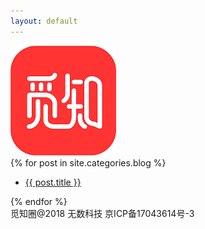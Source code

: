 ```yaml
---
layout: default
---
```


<body>
    <script>
        if (/mobile/i.test(navigator.userAgent) || /android/i.test(navigator.userAgent))
        {
            document.body.classList.add('mobile');
        }
    </script>
  <div class="outer">
        <div class="web-logo">
            <a href="/about.html"><img src="/images/Logo.png"/></a>
        </div>
        <div class="panel panel-default">
            <!-- List group -->
            {% for post in site.categories.blog %}
                <ul class="list-group">
                  <li class="list-group-item title"><a href="{{ post.url }}" target="_blank">{{ post.title }}</a></li>
                </ul>
            {% endfor %}
        </div>
        <div class="footer-info">
            觅知圈@2018 无数科技 京ICP备17043614号-3
        </div>
    </div>
</body>
